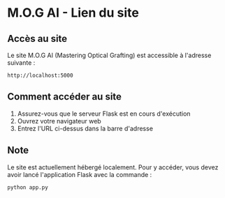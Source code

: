 # M.O.G AI - Lien du site

## Accès au site
Le site M.O.G AI (Mastering Optical Grafting) est accessible à l'adresse suivante :

```
http://localhost:5000
```

## Comment accéder au site
1. Assurez-vous que le serveur Flask est en cours d'exécution
2. Ouvrez votre navigateur web
3. Entrez l'URL ci-dessus dans la barre d'adresse

## Note
Le site est actuellement hébergé localement. Pour y accéder, vous devez avoir lancé l'application Flask avec la commande :
```bash
python app.py
``` 